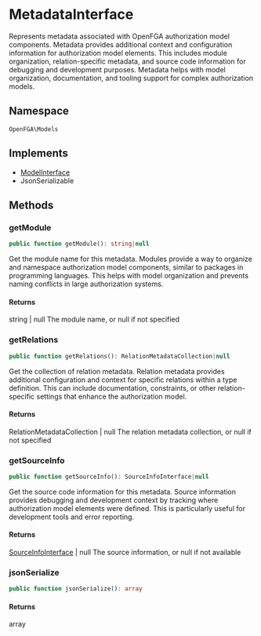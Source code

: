 # MetadataInterface

Represents metadata associated with OpenFGA authorization model components. Metadata provides additional context and configuration information for authorization model elements. This includes module organization, relation-specific metadata, and source code information for debugging and development purposes. Metadata helps with model organization, documentation, and tooling support for complex authorization models.

## Namespace
`OpenFGA\Models`

## Implements
* [ModelInterface](Models/ModelInterface.md)
* JsonSerializable



## Methods
### getModule


```php
public function getModule(): string|null
```

Get the module name for this metadata. Modules provide a way to organize and namespace authorization model components, similar to packages in programming languages. This helps with model organization and prevents naming conflicts in large authorization systems.


#### Returns
string | null
 The module name, or null if not specified

### getRelations


```php
public function getRelations(): RelationMetadataCollection|null
```

Get the collection of relation metadata. Relation metadata provides additional configuration and context for specific relations within a type definition. This can include documentation, constraints, or other relation-specific settings that enhance the authorization model.


#### Returns
RelationMetadataCollection | null
 The relation metadata collection, or null if not specified

### getSourceInfo


```php
public function getSourceInfo(): SourceInfoInterface|null
```

Get the source code information for this metadata. Source information provides debugging and development context by tracking where authorization model elements were defined. This is particularly useful for development tools and error reporting.


#### Returns
[SourceInfoInterface](Models/SourceInfoInterface.md) | null
 The source information, or null if not available

### jsonSerialize


```php
public function jsonSerialize(): array
```



#### Returns
array

